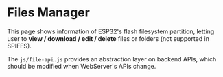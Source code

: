 # Files Manager
This page shows information of ESP32's flash filesystem partition, letting user to **view / download / edit / delete** files or folders (not supported in SPIFFS).

The `js/file-api.js` provides an abstraction layer on backend APIs, which should be modified when WebServer's APIs change.

